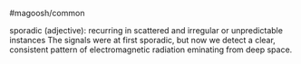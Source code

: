 #magoosh/common

sporadic (adjective): recurring in scattered and irregular or unpredictable instances 
The signals were at first sporadic, but now we detect a clear, consistent pattern of electromagnetic 
radiation eminating from deep space. 
